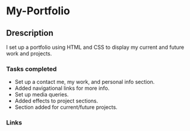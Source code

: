 # My-Portfolio

## Drescription 

I set up a portfolio using HTML and CSS to display my current and future work and projects.

### Tasks completed 

* Set up a contact me, my work, and personal info section.
* Added navigational links for more info.
* Set up media queries.
* Added effects to project sections.
* Section added for current/future projects.

### Links 
